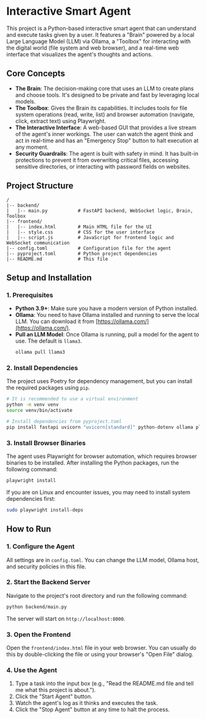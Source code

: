 # Interactive Smart Agent

This project is a Python-based interactive smart agent that can understand and execute tasks given by a user. It features a "Brain" powered by a local Large Language Model (LLM) via Ollama, a "Toolbox" for interacting with the digital world (file system and web browser), and a real-time web interface that visualizes the agent's thoughts and actions.

## Core Concepts

-   **The Brain**: The decision-making core that uses an LLM to create plans and choose tools. It's designed to be private and fast by leveraging local models.
-   **The Toolbox**: Gives the Brain its capabilities. It includes tools for file system operations (read, write, list) and browser automation (navigate, click, extract text) using Playwright.
-   **The Interactive Interface**: A web-based GUI that provides a live stream of the agent's inner workings. The user can watch the agent think and act in real-time and has an "Emergency Stop" button to halt execution at any moment.
-   **Security Guardrails**: The agent is built with safety in mind. It has built-in protections to prevent it from overwriting critical files, accessing sensitive directories, or interacting with password fields on websites.

## Project Structure

```
/
|-- backend/
|   |-- main.py           # FastAPI backend, WebSocket logic, Brain, Toolbox
|-- frontend/
|   |-- index.html        # Main HTML file for the UI
|   |-- style.css         # CSS for the user interface
|   |-- script.js         # JavaScript for frontend logic and WebSocket communication
|-- config.toml           # Configuration file for the agent
|-- pyproject.toml        # Python project dependencies
|-- README.md             # This file
```

## Setup and Installation

### 1. Prerequisites

-   **Python 3.9+**: Make sure you have a modern version of Python installed.
-   **Ollama**: You need to have Ollama installed and running to serve the local LLM. You can download it from [https://ollama.com/](https://ollama.com/).
-   **Pull an LLM Model**: Once Ollama is running, pull a model for the agent to use. The default is `llama3`.
    ```bash
    ollama pull llama3
    ```

### 2. Install Dependencies

The project uses Poetry for dependency management, but you can install the required packages using `pip`.

```bash
# It is recommended to use a virtual environment
python -m venv venv
source venv/bin/activate

# Install dependencies from pyproject.toml
pip install fastapi uvicorn "uvicorn[standard]" python-dotenv ollama playwright tomli
```

### 3. Install Browser Binaries

The agent uses Playwright for browser automation, which requires browser binaries to be installed. After installing the Python packages, run the following command:

```bash
playwright install
```
If you are on Linux and encounter issues, you may need to install system dependencies first:
```bash
sudo playwright install-deps
```

## How to Run

### 1. Configure the Agent

All settings are in `config.toml`. You can change the LLM model, Ollama host, and security policies in this file.

### 2. Start the Backend Server

Navigate to the project's root directory and run the following command:

```bash
python backend/main.py
```

The server will start on `http://localhost:8000`.

### 3. Open the Frontend

Open the `frontend/index.html` file in your web browser. You can usually do this by double-clicking the file or using your browser's "Open File" dialog.

### 4. Use the Agent

1.  Type a task into the input box (e.g., "Read the README.md file and tell me what this project is about.").
2.  Click the "Start Agent" button.
3.  Watch the agent's log as it thinks and executes the task.
4.  Click the "Stop Agent" button at any time to halt the process.